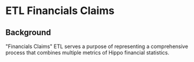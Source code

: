 # ETL Financials Claims

## Background
"Financials Claims" ETL serves a purpose of representing a comprehensive process that combines multiple metrics of Hippo financial statistics.

